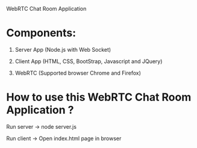 WebRTC Chat Room Application 

Components: 
=============
1. Server App (Node.js with Web Socket)

2. Client App (HTML, CSS, BootStrap, Javascript and JQuery)


4. WebRTC (Supported browser Chrome and Firefox)

How to use this WebRTC Chat Room Application ?
==============================================
Run server 
 -> node server.js
 
Run client
 -> Open index.html page in browser
